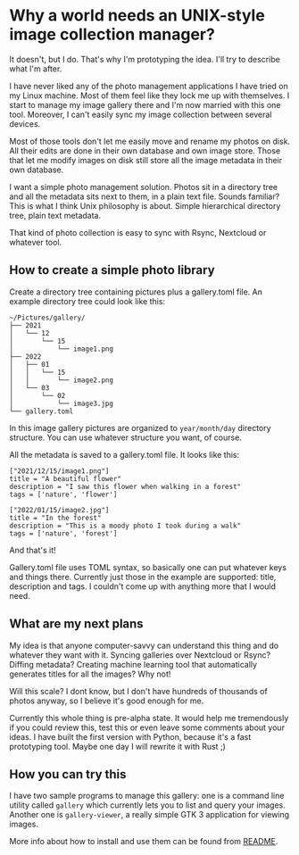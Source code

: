 # Why a world needs an UNIX-style image collection manager?

It doesn't, but I do. That's why I'm prototyping the idea. I'll try to describe what I'm after.

I have never liked any of the photo management applications I have tried on my Linux machine. Most of them feel like they lock me up with themselves. I start to manage my image gallery there and I'm now married with this one tool. Moreover, I can't easily sync my image collection between several devices.

Most of those tools don't let me easily move and rename my photos on disk. All their edits are done in their own database and own image store. Those that let me modify images on disk still store all the image metadata in their own database.

I want a simple photo management solution. Photos sit in a directory tree and all the metadata sits next to them, in a plain text file. Sounds familiar? This is what I think Unix philosophy is about. Simple hierarchical directory tree, plain text metadata.

That kind of photo collection is easy to sync with Rsync, Nextcloud or whatever tool.

## How to create a simple photo library

Create a directory tree containing pictures plus a gallery.toml file. An example directory tree could look like this:
```
~/Pictures/gallery/
├── 2021
│   └── 12
│       └── 15
│           └── image1.png
├── 2022
│   ├── 01
│   │   └── 15
│   │       └── image2.png
│   └── 03
│       └── 02
│           └── image3.jpg
└── gallery.toml
```

In this image gallery pictures are organized to `year/month/day` directory structure. You can use whatever structure you want, of course.

All the metadata is saved to a gallery.toml file. It looks like this:

```
["2021/12/15/image1.png"]
title = "A beautiful flower"
description = "I saw this flower when walking in a forest"
tags = ['nature', 'flower']

["2022/01/15/image2.jpg"]
title = "In the forest"
description = "This is a moody photo I took during a walk"
tags = ['nature', 'forest']

```

And that's it!

Gallery.toml file uses TOML syntax, so basically one can put whatever keys and things there. Currently just those in the example are supported: title, description and tags. I couldn't come up with anything more that I would need.

## What are my next plans

My idea is that anyone computer-savvy can understand this thing and do whatever they want with it. Syncing galleries over Nextcloud or Rsync? Diffing metadata? Creating machine learning tool that automatically generates titles for all the images? Why not!

Will this scale? I dont know, but I don't have hundreds of thousands of photos anyway, so I believe it's good enough for me.

Currently this whole thing is pre-alpha state. It would help me tremendously if you could review this, test this or even leave some comments about your ideas. I have built the first version with Python, because it's a fast prototyping tool. Maybe one day I will rewrite it with Rust ;)

## How you can try this

I have two sample programs to manage this gallery: one is a command line utility called `gallery` which currently lets you to list and query your images. Another one is `gallery-viewer`, a really simple GTK 3 application for viewing images.

More info about how to install and use them can be found from [README](../README.md).
